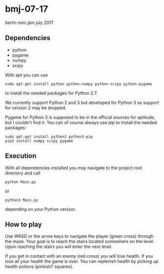 # bmj-07-17
berlin mini jam july 2017

## Dependencies
- python
- pygame
- numpy
- scipy

With apt you can use
```
sudo apt-get install python python-numpy python-scipy python-pygame
```
to install the needed packages for Python 2.7.

We currently support Python 2 and 3 but developed for Python 3 so support for version 2 may be dropped.

Pygame for Python 3 is supposed to be in the official sources for aptitude, but I couldn't find it. You can of course always use pip to install the needed packages:

```
sudo apt-get install python3 python3-pip
pip3 install numpy scipy pygame
```

## Execution
With all dependencies installed you may navigate to the project root directory and call

```
python Main.py
```
or

```
python3 Main.py
```
depending on your Python version.

## How to play
Use WASD or the arrow keys to navigate the player (green cross) through the maze. Your goal is to reach the stairs located somewhere on the level. Upon reaching the stairs you will enter the next level.

If you get in contact with an enemy (red cross) you will lose health. If you lose all your health the game is over. You can replenish health by picking up health potions (pinkish? squares).
